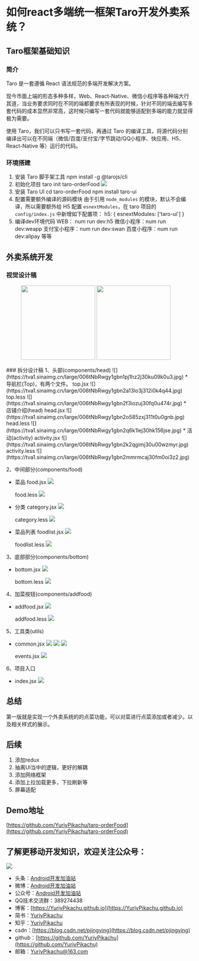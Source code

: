 # 如何react多端统一框架Taro开发外卖系统？
## Taro框架基础知识
### 简介
Taro 是一套遵循 React 语法规范的多端开发解决方案。

现今市面上端的形态多种多样，Web、React-Native、微信小程序等各种端大行其道，当业务要求同时在不同的端都要求有所表现的时候，针对不同的端去编写多套代码的成本显然非常高，这时候只编写一套代码就能够适配到多端的能力就显得极为需要。

使用 Taro，我们可以只书写一套代码，再通过 Taro 的编译工具，将源代码分别编译出可以在不同端（微信/百度/支付宝/字节跳动/QQ小程序、快应用、H5、React-Native 等）运行的代码。
### 环境搭建
1. 安装 Taro 脚手架工具
npm install -g @tarojs/cli
2. 初始化项目
taro init taro-orderFood
![](https://tva1.sinaimg.cn/large/006tNbRwgy1gbmykg2yg9j30xg0i611k.jpg)
3. 安装 Taro UI
cd taro-orderFood
npm install taro-ui
4. 配置需要额外编译的源码模块
由于引用 `node_modules` 的模块，默认不会编译，所以需要额外给 H5 配置 `esnextModules`，在 taro 项目的 `config/index.js` 中新增如下配置项：
h5: {
  esnextModules: ['taro-ui']
}
5. 编译dev环境代码
WEB： num run dev:h5
微信小程序：num run dev:weapp
支付宝小程序：num run dev:swan
百度小程序：num run dev:alipay
等等

## 外卖系统开发
### 视觉设计稿
<figure class="half">
    <img width="200" src="https://tva1.sinaimg.cn/large/006tNbRwgy1gbmyt3e8fhj30km146jvc.jpg">
    <img width="200" src="https://tva1.sinaimg.cn/large/006tNbRwgy1gbmyu10paaj30km146gpl.jpg">
</figure>
### 拆分设计稿
1、头部(components/head)
![](https://tva1.sinaimg.cn/large/006tNbRwgy1gbn1pj1hz2j30ku09k0u3.jpg)
* 导航栏(Top)，有两个文件。
top.jsx
![](https://tva1.sinaimg.cn/large/006tNbRwgy1gbn2a13lo3j312i0k4q44.jpg)
top.less
![](https://tva1.sinaimg.cn/large/006tNbRwgy1gbn2f3iozuj30fq0u474r.jpg)
* 店铺介绍(head)
head.jsx
![](https://tva1.sinaimg.cn/large/006tNbRwgy1gbn2o585zxj311t0u0gnb.jpg)
head.less
![](https://tva1.sinaimg.cn/large/006tNbRwgy1gbn2q6k1lej30hk156jse.jpg)
* 活动(activity)
activity.jsx
![](https://tva1.sinaimg.cn/large/006tNbRwgy1gbn2k2qgimj30u00wzmyr.jpg)
activity.less
![](https://tva1.sinaimg.cn/large/006tNbRwgy1gbn2mmrmcaj30fm0oi3z2.jpg)

2、中间部分(components/food)
* 菜品
food.jsx
![](https://tva1.sinaimg.cn/large/006tNbRwgy1gbn3hrg4idj31fk0iqgms.jpg)

    food.less
![](https://tva1.sinaimg.cn/large/0082zybpgy1gbn41ljv4bj30cu05aq2t.jpg)
* 分类
category.jsx
![](https://tva1.sinaimg.cn/large/0082zybpgy1gbn3yxiwu8j31h00u0taq.jpg)

    category.less
![](https://tva1.sinaimg.cn/large/0082zybpgy1gbn3zk6ppsj30by0lgglw.jpg)
* 菜品列表
foodlist.jsx
![](https://tva1.sinaimg.cn/large/0082zybpgy1gbn3xqfa59j31j40u0q4l.jpg)

    foodlist.less
![](https://tva1.sinaimg.cn/large/0082zybpgy1gbn3y37hprj30aw04wjr9.jpg)

3、底部部分(components/bottom)
* bottom.jsx
![](https://tva1.sinaimg.cn/large/0082zybpgy1gbn3welphaj31uc0t8jtu.jpg)

    bottom.less
![](https://tva1.sinaimg.cn/large/0082zybpgy1gbn3x0kyr8j30gu14c0tv.jpg)

4、加菜按钮(components/addfood)
* addfood.jsx
![](https://tva1.sinaimg.cn/large/0082zybpgy1gbn3ueg54fj31470u0gnq.jpg)

    addfood.less
![](https://tva1.sinaimg.cn/large/0082zybpgy1gbn3uvtgexj30fa0s6dga.jpg)

5、工具类(utils)
* common.jsx
![](https://tva1.sinaimg.cn/large/0082zybpgy1gbn3swq02jj30l40eemxd.jpg)
![](https://tva1.sinaimg.cn/large/0082zybpgy1gbn3taxuilj30u00zdq4t.jpg)
![](https://tva1.sinaimg.cn/large/0082zybpgy1gbn3ttekw2j30ps0ncwfa.jpg)

    events.jsx
![](https://tva1.sinaimg.cn/large/0082zybpgy1gbn3rubascj30n20t2mxx.jpg)

6、项目入口
* index.jsx
![](https://tva1.sinaimg.cn/large/0082zybpgy1gbn3r9stjuj30gq09u749.jpg)

## 总结
第一版就是实现一个外卖系统的的点菜功能，可以对菜进行点菜添加或者减少。以及相关样式的展示。

## 后续
1. 添加redux
2. 抽离UI当中的逻辑，更好的解耦
3. 添加网络框架
4. 添加上拉加载更多，下拉刷新等
5. 屏幕适配

## Demo地址
[https://github.com/YuriyPikachu/taro-orderFood](https://github.com/YuriyPikachu/taro-orderFood)
## 了解更移动开发知识，欢迎关注公众号：
![](https://tva1.sinaimg.cn/large/006tNbRwgy1gayiubsiuaj309k09kdfn.jpg)         
* 头条：[Android开发加油站](https://www.toutiao.com/c/user/1789857904/#mid=1581788092440589)
* 微博：[Android开发加油站](http://weibo.com/2648402234/profile?rightmod=1&wvr=6&mod=personinfo&is_all=1)
* 公众号：[Android开发加油站]()
* QQ技术交流群：389274438
* 博客：[https://YuriyPikachu.github.io](https://YuriyPikachu.github.io)
* 简书：[YuriyPikachu](https://www.jianshu.com/u/1df4d713a12c)
* 知乎：[YuriyPikachu](https://www.zhihu.com/people/YuriyPikachu)
* csdn：[https://blog.csdn.net/pjingying](https://blog.csdn.net/pjingying)
* github：[https://github.com/YuriyPikachu](https://github.com/YuriyPikachu)
* 邮箱：[YuriyPikachu@163.com](YuriyPikachu@163.com)